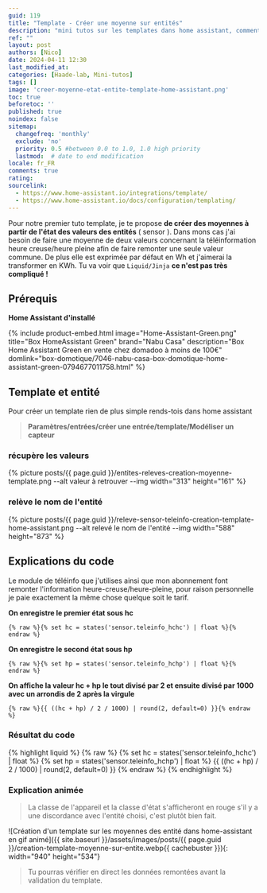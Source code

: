 ```yaml
---
guid: 119
title: "Template - Créer une moyenne sur entités"
description: "mini tutos sur les templates dans home assistant, comment créer une moyenne de l'état de plusieurs entitées."
ref: ""
layout: post
authors: [Nico]
date: 2024-04-11 12:30
last_modified_at: 
categories: [Haade-lab, Mini-tutos]
tags: []
image: 'creer-moyenne-etat-entite-template-home-assistant.png'
toc: true
beforetoc: ''
published: true
noindex: false
sitemap:
  changefreq: 'monthly'
  exclude: 'no'
  priority: 0.5 #between 0.0 to 1.0, 1.0 high priority
  lastmod:  # date to end modification
locale: fr_FR
comments: true
rating:  
sourcelink:
  - https://www.home-assistant.io/integrations/template/
  - https://www.home-assistant.io/docs/configuration/templating/
---
```

Pour notre premier tuto template, je te propose **de créer des moyennes à partir de l'état des valeurs des entités** ( sensor ). Dans mons cas j'ai besoin de faire une moyenne de deux valeurs concernant la téléinformation heure creuse/heure pleine afin de faire remonter une seule valeur commune. De plus elle est exprimée par défaut en Wh et j'aimerai la transformer en KWh. Tu va voir que ```Liquid/Jinja``` **ce n'est pas très compliqué !**

## Prérequis

**Home Assistant d'installé**

{% include product-embed.html image="Home-Assistant-Green.png" title="Box HomeAssistant Green" brand="Nabu Casa" description="Box Home Assistant Green en vente chez domadoo à moins de 100€" domlink="box-domotique/7046-nabu-casa-box-domotique-home-assistant-green-0794677011758.html" %}

## Template et entité

Pour créer un template rien de plus simple rends-tois dans home assistant 

> **Paramètres/entrées/créer une entrée/template/Modéliser un capteur**

### récupère les valeurs

{% picture posts/{{ page.guid }}/entites-releves-creation-moyenne-template.png --alt valeur à retrouver --img width="313" height="161" %}

### relève le nom de l'entité

{% picture posts/{{ page.guid }}/releve-sensor-teleinfo-creation-template-home-assistant.png --alt relevé le nom de l'entité --img width="588" height="873" %}

## Explications du code

Le module de téléinfo que j'utilises ainsi que mon abonnement font remonter l'information heure-creuse/heure-pleine, pour raison personnelle je paie exactement la même chose quelque soit le tarif.

**On enregistre le premier état sous hc**

```{% raw %}{% set hc = states('sensor.teleinfo_hchc') | float %}{% endraw %}```

**On enregistre le second état sous hp**

```{% raw %}{% set hp = states('sensor.teleinfo_hchp') | float %}{% endraw %}```

**On affiche la valeur hc + hp le tout divisé par 2 et ensuite divisé par 1000 avec un arrondis de 2 après la virgule**

```{% raw %}{{ ((hc + hp) / 2 / 1000) | round(2, default=0) }}{% endraw %}```

### Résultat du code

{% highlight liquid %}
{% raw %}
{% set hc = states('sensor.teleinfo_hchc') | float %}
{% set hp = states('sensor.teleinfo_hchp') | float %}
{{ ((hc + hp) / 2 / 1000) | round(2, default=0) }}
{% endraw %}
{% endhighlight %}

### Explication animée

> La classe de l'appareil et la classe d'état s'afficheront en rouge s'il y a une discordance avec l'entité choisi, c'est plutôt bien fait.

![Création d'un template sur les moyennes des entité dans home-assistant en gif animé]({{ site.baseurl }}/assets/images/posts/{{ page.guid }}/creation-template-moyenne-sur-entite.webp{{ cachebuster }}){: width="940" height="534"}

> Tu pourras vérifier en direct les données remontées avant la validation du template.